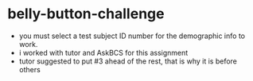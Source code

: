 # belly-button-challenge
- you must select a test subject ID number for the demographic info to work.
- i worked with tutor and AskBCS for this assignment
- tutor suggested to put #3 ahead of the rest, that is why it is before others
